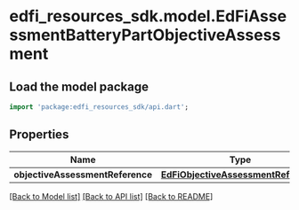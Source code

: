 # edfi_resources_sdk.model.EdFiAssessmentBatteryPartObjectiveAssessment

## Load the model package
```dart
import 'package:edfi_resources_sdk/api.dart';
```

## Properties
Name | Type | Description | Notes
------------ | ------------- | ------------- | -------------
**objectiveAssessmentReference** | [**EdFiObjectiveAssessmentReference**](EdFiObjectiveAssessmentReference.md) |  | 

[[Back to Model list]](../README.md#documentation-for-models) [[Back to API list]](../README.md#documentation-for-api-endpoints) [[Back to README]](../README.md)


